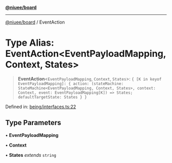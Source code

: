 [**@niuee/board**](../README.md)

***

[@niuee/board](../globals.md) / EventAction

# Type Alias: EventAction\<EventPayloadMapping, Context, States\>

> **EventAction**\<`EventPayloadMapping`, `Context`, `States`\>: `{ [K in keyof EventPayloadMapping]: { action: (stateMachine: StateMachine<EventPayloadMapping, Context, States>, context: Context, event: EventPayloadMapping[K]) => States; defaultTargetState: States } }`

Defined in: [being/interfaces.ts:22](https://github.com/niuee/board/blob/e6c1edcccf6525a0cc9088782c7c4653e837f533/src/being/interfaces.ts#L22)

## Type Parameters

• **EventPayloadMapping**

• **Context**

• **States** *extends* `string`
